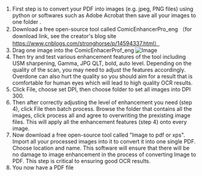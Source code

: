1. First step is to convert your PDF into images (e.g. jpeg, PNG files) using python or softwares such as Adobe Acrobat then save all your images to one folder .
2. Download a free open-source tool called ComicEnhancerPro_eng  （for download link, see the creator's blog site https://www.cnblogs.com/stronghorse/p/14594337.html）
3. Drag one image into the ComicEnhacerProf_eng 
![Image](https://user-images.githubusercontent.com/49746651/235324324-680902e8-9a6b-44ca-aa5b-afaeda37dbb0.png)
4. Then try and test various enhancement features of the tool including USM sharpening, Gamma, JPG QLT, bold, auto level. Depending on the quality of the scan, you may need to adjust the features accordingly. Overdone can also hurt the quality so you should aim for a result that is comfortable for human eyes which will lead to high quality OCR results. 
5. Click File, choose set DPI, then choose folder to set all images into DPI 300.
6. Then after correctly adjusting the level of enhancement you need (step 4), click  File then batch process. Browse the folder that contains all the images, click process all and agree to overwriting the prexisting image files. This will apply all the enhancement features (step 4) onto every image.
7. Now download a free open-source tool called "Image to pdf or xps". Import all your processed images into it to convert it into one single PDF. Choose location and name. This software will ensure that there will be no damage to image enhancement in the process of converting Image to PDF. This step is critical to ensuring good OCR results. 
8. You now have a PDF file
